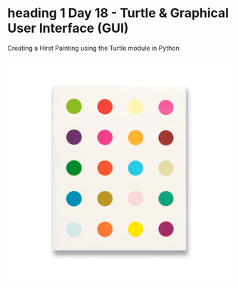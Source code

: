 # heading 1 Day 18 - Turtle & Graphical User Interface (GUI)

Creating a Hirst Painting using the Turtle module in Python

![Alt text](https://github.com/urvivipani/100-Days-of-Python-Programming/blob/main/Day-18-Hirst-Painting-Project/image.jpg)

